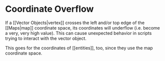 # Coordinate Overflow

If a [[Vector Objects|vertex]] crosses the left and/or top edge of the [[Maps|map]] coordinate space, its coordinates will underflow (i.e. become a very, very high value). This can cause unexpected behavior in scripts trying to interact with the vector object.

This goes for the coordinates of [[entities]], too, since they use the map coordinate space.
